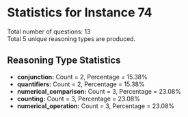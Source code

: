 # Statistics for Instance 74<br/>
Total number of questions: 13<br/>
Total 5 unique reasoning types are produced.<br/>
## Reasoning Type Statistics<br/>
- **conjunction:** Count = 2, Percentage = 15.38%<br/>
- **quantifiers:** Count = 2, Percentage = 15.38%<br/>
- **numerical_comparison:** Count = 3, Percentage = 23.08%<br/>
- **counting:** Count = 3, Percentage = 23.08%<br/>
- **numerical_operation:** Count = 3, Percentage = 23.08%<br/>
